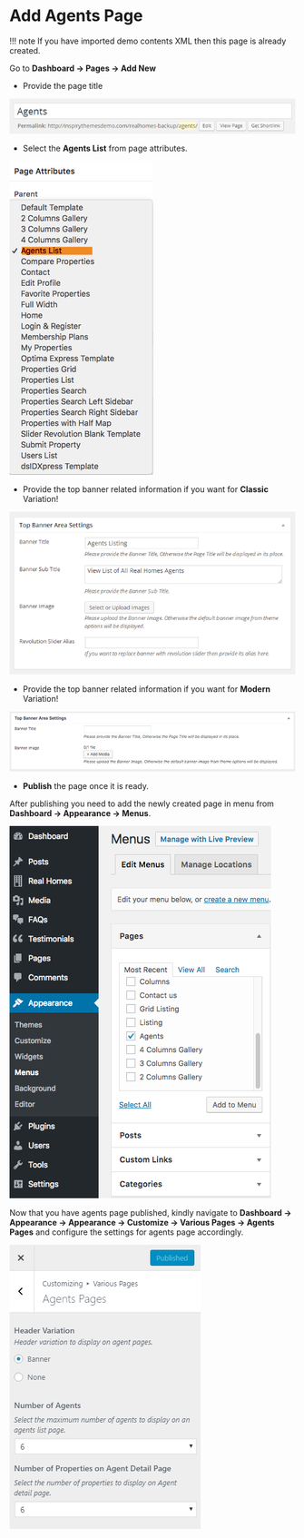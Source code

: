 # Add Agents Page

!!! note
        If you have imported demo contents XML then this page is already created.

Go to **Dashboard → Pages → Add New**

- Provide the page title

![Add Agents Page](images/create-pages/add-agent-page.png)

- Select the **Agents List** from page attributes.

![Add Agents Page](images/create-pages/agent-listing-template.png)

- Provide the top banner related information if you want for **Classic** Variation!

![Add Agents Page](images/create-pages/agent-banner-area-settings.png)

- Provide the top banner related information if you want for **Modern** Variation!

![Add Agents Page](images/create-pages/agent-banner-area-settings-mod.png)

- **Publish** the page once it is ready.

After publishing you need to add the newly created page in menu from **Dashboard → Appearance → Menus**. 

![Add Agents Page to Menu](images/create-pages/add-agents-page-menu.png)

Now that you have agents page published, kindly navigate to **Dashboard → Appearance → Appearance → Customize → Various Pages → Agents Pages** and configure the settings for agents page accordingly. 

![Agents Page Customizer Settings](images/create-pages/agents-page-customizer-settings.png)
